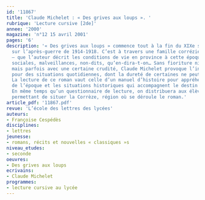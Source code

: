 ```yaml
---
id: '11867'
title: 'Claude Michelet : « Des grives aux loups ». '
rubrique: 'Lecture cursive [2de]'
annee: '2000'
magazine: 'n°12 15 avril 2001'
pages: '6'
description: '« Des grives aux loups » commence tout à la fin du XIXe siècle et s’achève
  sur l’après-guerre de 1914-1918. C’est à travers une famille corrézienne – les Vialhe
  – que l’auteur décrit les conditions de vie en province à cette époque : différences
  sociales, malveillances, non-dits, qu’en-dira-t-on… Sans fioriture ni parti pris,
  mais parfois avec une certaine crudité, Claude Michelet provoque l’intérêt du lecteur
  pour des situations quotidiennes, dont la dureté de certaines ne peut laisser indifférent.
  La lecture de ce roman vaut celle d’un manuel d’histoire pour appréhender les mentalités
  de l’époque et les situations historiques qui accompagnent le destin des personnages.
  En même temps qu’un questionnaire de lecture, on distribuera aux élèves une carte
  permettant de situer la Corrèze, région où se déroule le roman.'
article_pdf: '11867.pdf'
revue: 'L’école des lettres des lycées'
auteurs:
- Françoise Cespédès
disciplines:
- lettres
jeunesse:
- romans, récits et nouvelles « classiques »s
niveau_etudes:
- seconde
oeuvres:
- Des grives aux loups
ecrivains:
- Claude Michelet
programmes:
- lecture cursive au lycée
---
```

